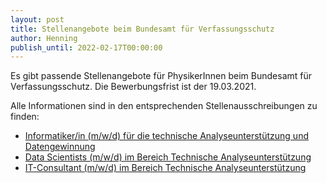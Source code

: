```yaml
---
layout: post
title: Stellenangebote beim Bundesamt für Verfassungsschutz
author: Henning
publish_until: 2022-02-17T00:00:00
---
```


Es gibt passende Stellenangebote für PhysikerInnen beim Bundesamt für Verfassungsschutz.
Die Bewerbungsfrist ist der 19.03.2021.

Alle Informationen sind in den entsprechenden Stellenausschreibungen zu finden:

* [Informatiker/in (m/w/d) für die technische Analyseunterstützung und Datengewinnung](/dokumente/ausschreibungen_jobboerse/2021-02-17_bfv1.pdf)
* [Data Scientists (m/w/d) im Bereich Technische Analyseunterstützung](/dokumente/ausschreibungen_jobboerse/2021-02-17_bfv2.pdf)
* [IT-Consultant (m/w/d) im Bereich Technische Analyseunterstützung](/dokumente/ausschreibungen_jobboerse/2021-02-17_bfv3.pdf)
